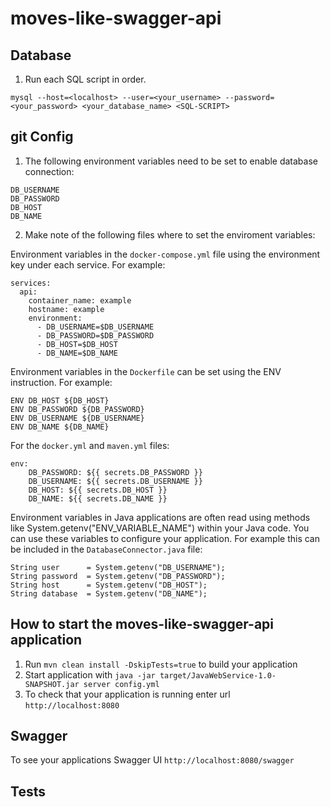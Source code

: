 # moves-like-swagger-api

Database
---
1. Run each SQL script in order. 
```
mysql --host=<localhost> --user=<your_username> --password=<your_password> <your_database_name> <SQL-SCRIPT>
```
git
Config
---
1. The following environment variables need to be set to enable database connection:
```
DB_USERNAME
DB_PASSWORD
DB_HOST
DB_NAME
```
2. Make note of the following files where to set the enviroment variables: 

Environment variables in the `docker-compose.yml` file using the environment key under each service. For example:
```
services:
  api:
    container_name: example
    hostname: example
    environment:
      - DB_USERNAME=$DB_USERNAME
      - DB_PASSWORD=$DB_PASSWORD
      - DB_HOST=$DB_HOST
      - DB_NAME=$DB_NAME
```

Environment variables in the `Dockerfile` can be set using the ENV instruction. For example: 
```
ENV DB_HOST ${DB_HOST}
ENV DB_PASSWORD ${DB_PASSWORD}
ENV DB_USERNAME ${DB_USERNAME}
ENV DB_NAME ${DB_NAME}
```

For the `docker.yml` and `maven.yml` files:  
```
env:
    DB_PASSWORD: ${{ secrets.DB_PASSWORD }}
    DB_USERNAME: ${{ secrets.DB_USERNAME }}
    DB_HOST: ${{ secrets.DB_HOST }}
    DB_NAME: ${{ secrets.DB_NAME }}
```

Environment variables in Java applications are often read using methods like System.getenv("ENV_VARIABLE_NAME") within your Java code. You can use these variables to configure your application. For example this can be included in the `DatabaseConnector.java` file: 
```
String user      = System.getenv("DB_USERNAME");
String password  = System.getenv("DB_PASSWORD");
String host      = System.getenv("DB_HOST");
String database  = System.getenv("DB_NAME");
```

How to start the moves-like-swagger-api application
---

1. Run `mvn clean install -DskipTests=true` to build your application
2. Start application with `java -jar target/JavaWebService-1.0-SNAPSHOT.jar server config.yml`
3. To check that your application is running enter url `http://localhost:8080`

Swagger
---

To see your applications Swagger UI `http://localhost:8080/swagger`

Tests
---
